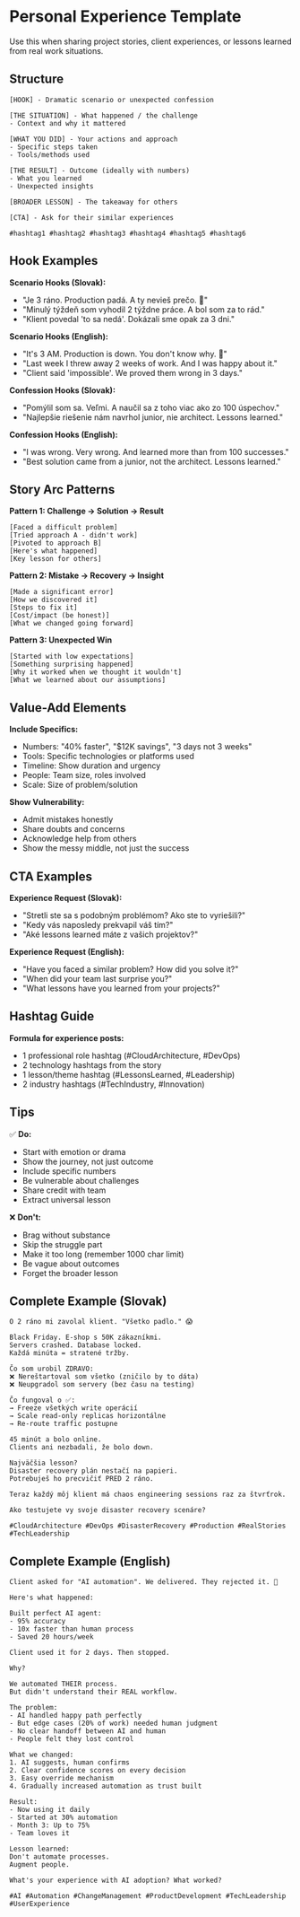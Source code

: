 # Personal Experience Template

Use this when sharing project stories, client experiences, or lessons learned from real work situations.

## Structure

```
[HOOK] - Dramatic scenario or unexpected confession

[THE SITUATION] - What happened / the challenge
- Context and why it mattered

[WHAT YOU DID] - Your actions and approach
- Specific steps taken
- Tools/methods used

[THE RESULT] - Outcome (ideally with numbers)
- What you learned
- Unexpected insights

[BROADER LESSON] - The takeaway for others

[CTA] - Ask for their similar experiences

#hashtag1 #hashtag2 #hashtag3 #hashtag4 #hashtag5 #hashtag6
```

## Hook Examples

**Scenario Hooks (Slovak):**
- "Je 3 ráno. Production padá. A ty nevieš prečo. 🚨"
- "Minulý týždeň som vyhodil 2 týždne práce. A bol som za to rád."
- "Klient povedal 'to sa nedá'. Dokázali sme opak za 3 dni."

**Scenario Hooks (English):**
- "It's 3 AM. Production is down. You don't know why. 🚨"
- "Last week I threw away 2 weeks of work. And I was happy about it."
- "Client said 'impossible'. We proved them wrong in 3 days."

**Confession Hooks (Slovak):**
- "Pomýlil som sa. Veľmi. A naučil sa z toho viac ako zo 100 úspechov."
- "Najlepšie riešenie nám navrhol junior, nie architect. Lessons learned."

**Confession Hooks (English):**
- "I was wrong. Very wrong. And learned more than from 100 successes."
- "Best solution came from a junior, not the architect. Lessons learned."

## Story Arc Patterns

**Pattern 1: Challenge → Solution → Result**
```
[Faced a difficult problem]
[Tried approach A - didn't work]
[Pivoted to approach B]
[Here's what happened]
[Key lesson for others]
```

**Pattern 2: Mistake → Recovery → Insight**
```
[Made a significant error]
[How we discovered it]
[Steps to fix it]
[Cost/impact (be honest)]
[What we changed going forward]
```

**Pattern 3: Unexpected Win**
```
[Started with low expectations]
[Something surprising happened]
[Why it worked when we thought it wouldn't]
[What we learned about our assumptions]
```

## Value-Add Elements

**Include Specifics:**
- Numbers: "40% faster", "$12K savings", "3 days not 3 weeks"
- Tools: Specific technologies or platforms used
- Timeline: Show duration and urgency
- People: Team size, roles involved
- Scale: Size of problem/solution

**Show Vulnerability:**
- Admit mistakes honestly
- Share doubts and concerns
- Acknowledge help from others
- Show the messy middle, not just the success

## CTA Examples

**Experience Request (Slovak):**
- "Stretli ste sa s podobným problémom? Ako ste to vyriešili?"
- "Kedy vás naposledy prekvapil váš tím?"
- "Aké lessons learned máte z vašich projektov?"

**Experience Request (English):**
- "Have you faced a similar problem? How did you solve it?"
- "When did your team last surprise you?"
- "What lessons have you learned from your projects?"

## Hashtag Guide

**Formula for experience posts:**
- 1 professional role hashtag (#CloudArchitecture, #DevOps)
- 2 technology hashtags from the story
- 1 lesson/theme hashtag (#LessonsLearned, #Leadership)
- 2 industry hashtags (#TechIndustry, #Innovation)

## Tips

✅ **Do:**
- Start with emotion or drama
- Show the journey, not just outcome
- Include specific numbers
- Be vulnerable about challenges
- Share credit with team
- Extract universal lesson

❌ **Don't:**
- Brag without substance
- Skip the struggle part
- Make it too long (remember 1000 char limit)
- Be vague about outcomes
- Forget the broader lesson

## Complete Example (Slovak)

```
O 2 ráno mi zavolal klient. "Všetko padlo." 😱

Black Friday. E-shop s 50K zákazníkmi.
Servers crashed. Database locked.
Každá minúta = stratené tržby.

Čo som urobil ZDRAVO:
❌ Nereštartoval som všetko (zničilo by to dáta)
❌ Neupgradol som servery (bez času na testing)

Čo fungoval o ✅:
→ Freeze všetkých write operácií
→ Scale read-only replicas horizontálne
→ Re-route traffic postupne

45 minút a bolo online.
Clients ani nezbadali, že bolo down.

Najväčšia lesson?
Disaster recovery plán nestačí na papieri.
Potrebuješ ho precvičiť PRED 2 ráno.

Teraz každý môj klient má chaos engineering sessions raz za štvrťrok.

Ako testujete vy svoje disaster recovery scenáre?

#CloudArchitecture #DevOps #DisasterRecovery #Production #RealStories #TechLeadership
```

## Complete Example (English)

```
Client asked for "AI automation". We delivered. They rejected it. 🤔

Here's what happened:

Built perfect AI agent:
- 95% accuracy
- 10x faster than human process
- Saved 20 hours/week

Client used it for 2 days. Then stopped.

Why?

We automated THEIR process.
But didn't understand their REAL workflow.

The problem:
- AI handled happy path perfectly
- But edge cases (20% of work) needed human judgment
- No clear handoff between AI and human
- People felt they lost control

What we changed:
1. AI suggests, human confirms
2. Clear confidence scores on every decision
3. Easy override mechanism
4. Gradually increased automation as trust built

Result:
- Now using it daily
- Started at 30% automation
- Month 3: Up to 75%
- Team loves it

Lesson learned:
Don't automate processes.
Augment people.

What's your experience with AI adoption? What worked?

#AI #Automation #ChangeManagement #ProductDevelopment #TechLeadership #UserExperience
```
